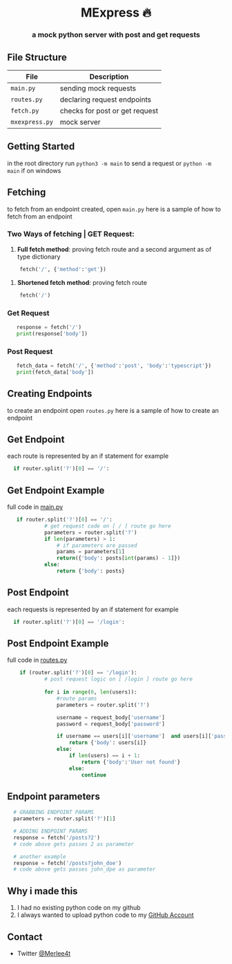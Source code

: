 <h1 align="center">MExpress 🔥</h1>
<h3 align="center" style="font-weight:bold;">a mock python server with post and get requests</h3>

## File Structure
| File           | Description                   |
|----------------|-------------------------------|
| `main.py`      | sending mock requests         |
| `routes.py`    | declaring request endpoints   |
| `fetch.py`     | checks for post or get request|
| `mxexpress.py` | mock server                   |


## Getting Started

 in the root directory run `python3 -m main` to send a request or `python -m main` if on windows

## Fetching 

 to  fetch from an endpoint created, open `main.py`
 here is a sample of how to fetch from an endpoint

### Two Ways of fetching  | GET Request:

1. **Full fetch method**: proving fetch route and a second argument as of type dictionary

```py 
    fetch('/', {'method':'get'})
```

1.  **Shortened fetch method**: proving fetch route
```py
    fetch('/')
```

### Get Request

 ```py
    response = fetch('/')
    print(response['body'])
 ```
### Post Request

 ```py
    fetch_data = fetch('/', {'method':'post', 'body':'typescript'})
    print(fetch_data['body'])
 ```
## Creating Endpoints

 to create an endpoint open `routes.py`
 here is a sample of how to create an endpoint

## Get Endpoint
  each route is represented by an if statement for example

  ```py
    if router.split('?')[0] == '/':
  ```

## Get Endpoint Example

full code in [main.py](main.py)

```py
   if router.split('?')[0] == '/':
            # get request code on [ / ] route go here
            parameters = router.split('?')
            if len(parameters) > 1:
                # if parameters are passed
                params = parameters[1]
                return({'body': posts[int(params) - 1]})
            else:
                return {'body': posts}
```

## Post Endpoint

  each requests is represented by an if statement for example
  ```py
    if router.split('?')[0] == '/login':
  ```

## Post Endpoint Example
full code in [routes.py](routes.py)

```py
    if (router.split('?')[0] == '/login'):
            # post request logic on [ /login ] route go here
            
            for i in range(0, len(users)):
                #route params
                parameters = router.split('?')

                username = request_body['username']
                password = request_body['password']

                if username == users[i]['username']  and users[i]['password'] == password:
                    return {'body': users[i]}
                else:
                    if len(users) == i + 1:
                        return {'body':'User not found'}
                    else:
                        continue
```


## Endpoint parameters
  ```py
    # GRABBING ENDPOINT PARAMS
    parameters = router.split('?')[1]

    # ADDING ENDPOINT PARAMS
    response = fetch('/posts?2') 
    # code above gets passes 2 as parameter

    # another example 
    response = fetch('/posts?john_doe')
    # code above gets passes john_dpe as parameter
  ```
## Why i made this

1. I had no existing python code on my github
1. I always wanted to upload python code to my [GitHub Account](https://github.com/mwelwankuta)

## Contact
- Twitter [@Merlee4t](https://twitter.com/Merlee4t)
